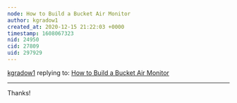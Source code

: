```yaml
---
node: How to Build a Bucket Air Monitor
author: kgradow1
created_at: 2020-12-15 21:22:03 +0000
timestamp: 1608067323
nid: 24950
cid: 27809
uid: 297929
---
```




[kgradow1](../profile/kgradow1) replying to: [How to Build a Bucket Air Monitor](../notes/kgradow1/11-08-2020/how-to-build-a-bucket-air-monitor)

----
Thanks!